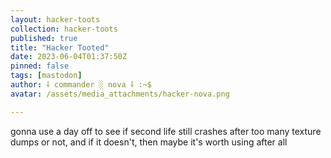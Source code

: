 ```yaml
---
layout: hacker-toots
collection: hacker-toots
published: true
title: "Hacker Tooted"
date: 2023-06-04T01:37:50Z
pinned: false
tags: [mastodon]
author: ⸸ commander ░ nova ⸸ :~$
avatar: /assets/media_attachments/hacker-nova.png

---
```


<p>gonna use a day off to see if second life still crashes after too many texture dumps or not, and if it doesn&#39;t, then maybe it&#39;s worth using after all</p>


